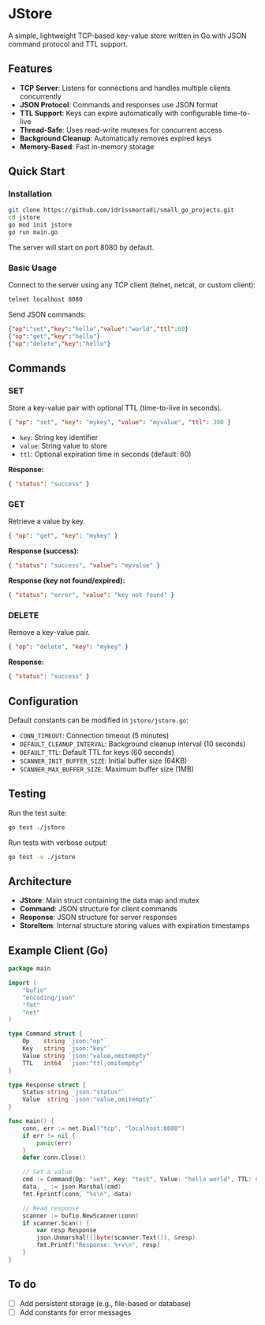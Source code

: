 # JStore

A simple, lightweight TCP-based key-value store written in Go with
JSON command protocol and TTL support.

## Features

- **TCP Server**: Listens for connections and handles multiple clients concurrently
- **JSON Protocol**: Commands and responses use JSON format
- **TTL Support**: Keys can expire automatically with configurable time-to-live
- **Thread-Safe**: Uses read-write mutexes for concurrent access
- **Background Cleanup**: Automatically removes expired keys
- **Memory-Based**: Fast in-memory storage

## Quick Start

### Installation

```bash
git clone https://github.com/idrissmortadi/small_go_projects.git
cd jstore
go mod init jstore
go run main.go
```

The server will start on port 8080 by default.

### Basic Usage

Connect to the server using any TCP client (telnet, netcat, or custom client):

```bash
telnet localhost 8080
```

Send JSON commands:

```json
{"op":"set","key":"hello","value":"world","ttl":60}
{"op":"get","key":"hello"}
{"op":"delete","key":"hello"}
```

## Commands

### SET

Store a key-value pair with optional TTL (time-to-live in seconds).

```json
{ "op": "set", "key": "mykey", "value": "myvalue", "ttl": 300 }
```

- `key`: String key identifier
- `value`: String value to store
- `ttl`: Optional expiration time in seconds (default: 60)

**Response:**

```json
{ "status": "success" }
```

### GET

Retrieve a value by key.

```json
{ "op": "get", "key": "mykey" }
```

**Response (success):**

```json
{ "status": "success", "value": "myvalue" }
```

**Response (key not found/expired):**

```json
{ "status": "error", "value": "key not found" }
```

### DELETE

Remove a key-value pair.

```json
{ "op": "delete", "key": "mykey" }
```

**Response:**

```json
{ "status": "success" }
```

## Configuration

Default constants can be modified in `jstore/jstore.go`:

- `CONN_TIMEOUT`: Connection timeout (5 minutes)
- `DEFAULT_CLEANUP_INTERVAL`: Background cleanup interval (10 seconds)
- `DEFAULT_TTL`: Default TTL for keys (60 seconds)
- `SCANNER_INIT_BUFFER_SIZE`: Initial buffer size (64KB)
- `SCANNER_MAX_BUFFER_SIZE`: Maximum buffer size (1MB)

## Testing

Run the test suite:

```bash
go test ./jstore
```

Run tests with verbose output:

```bash
go test -v ./jstore
```

## Architecture

- **JStore**: Main struct containing the data map and mutex
- **Command**: JSON structure for client commands
- **Response**: JSON structure for server responses
- **StoreItem**: Internal structure storing values with expiration timestamps

## Example Client (Go)

```go
package main

import (
    "bufio"
    "encoding/json"
    "fmt"
    "net"
)

type Command struct {
    Op    string `json:"op"`
    Key   string `json:"key"`
    Value string `json:"value,omitempty"`
    TTL   int64  `json:"ttl,omitempty"`
}

type Response struct {
    Status string `json:"status"`
    Value  string `json:"value,omitempty"`
}

func main() {
    conn, err := net.Dial("tcp", "localhost:8080")
    if err != nil {
        panic(err)
    }
    defer conn.Close()

    // Set a value
    cmd := Command{Op: "set", Key: "test", Value: "hello world", TTL: 60}
    data, _ := json.Marshal(cmd)
    fmt.Fprintf(conn, "%s\n", data)

    // Read response
    scanner := bufio.NewScanner(conn)
    if scanner.Scan() {
        var resp Response
        json.Unmarshal([]byte(scanner.Text()), &resp)
        fmt.Printf("Response: %+v\n", resp)
    }
}
```

## To do

- [ ] Add persistent storage (e.g., file-based or database)
- [ ] Add constants for error messages
